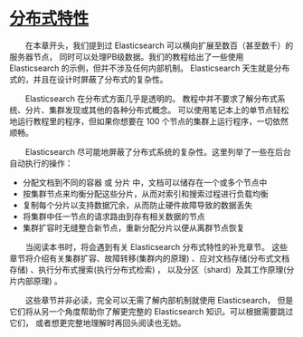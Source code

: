 # [分布式特性](16_distributed_nature.md)    
&emsp;&emsp;在本章开头，我们提到过 Elasticsearch 可以横向扩展至数百（甚至数千）的服务器节点，
同时可以处理PB级数据。我们的教程给出了一些使用 Elasticsearch 的示例，但并不涉及任何内部机制。
Elasticsearch 天生就是分布式的，并且在设计时屏蔽了分布式的复杂性。

&emsp;&emsp;Elasticsearch 在分布式方面几乎是透明的。
教程中并不要求了解分布式系统、分片、集群发现或其他的各种分布式概念。
可以使用笔记本上的单节点轻松地运行教程里的程序，但如果你想要在 100 个节点的集群上运行程序，一切依然顺畅。

&emsp;&emsp;Elasticsearch 尽可能地屏蔽了分布式系统的复杂性。这里列举了一些在后台自动执行的操作：

 - 分配文档到不同的容器 或 分片 中，文档可以储存在一个或多个节点中
 - 按集群节点来均衡分配这些分片，从而对索引和搜索过程进行负载均衡
 - 复制每个分片以支持数据冗余，从而防止硬件故障导致的数据丢失
 - 将集群中任一节点的请求路由到存有相关数据的节点
 - 集群扩容时无缝整合新节点，重新分配分片以便从离群节点恢复
 
&emsp;&emsp;当阅读本书时，将会遇到有关 Elasticsearch 分布式特性的补充章节。
这些章节将介绍有关集群扩容、故障转移(集群内的原理) 、应对文档存储(分布式文档存储) 、执行分布式搜索(执行分布式检索) ，
以及分区（shard）及其工作原理(分片内部原理) 。

&emsp;&emsp;这些章节并非必读，完全可以无需了解内部机制就使用 Elasticsearch，
但是它们将从另一个角度帮助你了解更完整的 Elasticsearch 知识。可以根据需要跳过它们，
或者想更完整地理解时再回头阅读也无妨。